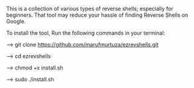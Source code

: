 This is a collection of various types of reverse shells; especially for beginners. 
That tool may reduce your hassle of finding Reverse Shells on Google.

To install the tool, Run the following commands in your terminal:

--> git clone https://github.com/marufmurtuza/ezrevshells.git

--> cd ezrevshells

--> chmod +x install.sh

--> sudo ./install.sh
